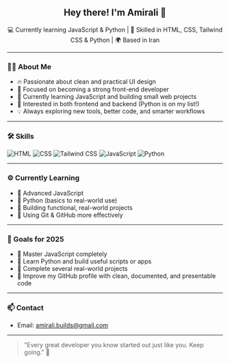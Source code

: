 <h2 align="center">Hey there! I'm Amirali 👋</h2>

<p align="center">
💻 Currently learning JavaScript & Python | 🎨 Skilled in HTML, CSS, Tailwind CSS & Python | 🌍 Based in Iran  
</p>

---

### 👨‍💻 About Me

- 🔥 Passionate about clean and practical UI design  
- 🎯 Focused on becoming a strong front-end developer  
- 🌱 Currently learning JavaScript and building small web projects  
- 🚀 Interested in both frontend and backend (Python is on my list!)  
- 💡 Always exploring new tools, better code, and smarter workflows

---

### 🛠️ Skills

![HTML](https://img.shields.io/badge/-HTML5-E34F26?style=flat&logo=html5&logoColor=fff)
![CSS](https://img.shields.io/badge/-CSS3-1572B6?style=flat&logo=css3)
![Tailwind CSS](https://img.shields.io/badge/-Tailwind_CSS-06B6D4?style=flat&logo=tailwind-css&logoColor=white)
![JavaScript](https://img.shields.io/badge/-JavaScript-F7DF1E?style=flat&logo=javascript&logoColor=000)
![Python](https://img.shields.io/badge/-Python-3776AB?style=flat&logo=python&logoColor=fff)

---

### ⚙️ Currently Learning

- 🔸 Advanced JavaScript
- 🔸 Python (basics to real-world use)
- 🔸 Building functional, real-world projects
- 🔸 Using Git & GitHub more effectively

---

### 🎯 Goals for 2025

- 🧠 Master JavaScript completely  
- 🐍 Learn Python and build useful scripts or apps  
- 💼 Complete several real-world projects  
- 🚀 Improve my GitHub profile with clean, documented, and presentable code

---

### 📫 Contact

- Email: [amirali.builds@gmail.com](mailto:amirali.builds@gmail.com)

---

> "Every great developer you know started out just like you. Keep going." 🚀
